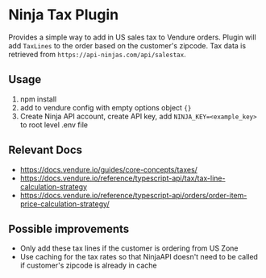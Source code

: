 # Ninja Tax Plugin

Provides a simple way to add in US sales tax to Vendure orders. Plugin will add `TaxLines` to the order based on the customer's zipcode.
Tax data is retrieved from `https://api-ninjas.com/api/salestax`.

## Usage

1. npm install
2. add to vendure config with empty options object `{}`
3. Create Ninja API account, create API key, add `NINJA_KEY=<example_key>` to root level .env file

## Relevant Docs

-   https://docs.vendure.io/guides/core-concepts/taxes/
-   https://docs.vendure.io/reference/typescript-api/tax/tax-line-calculation-strategy
-   https://docs.vendure.io/reference/typescript-api/orders/order-item-price-calculation-strategy/

## Possible improvements

-   Only add these tax lines if the customer is ordering from US Zone
-   Use caching for the tax rates so that NinjaAPI doesn't need to be called if customer's zipcode is already in cache

